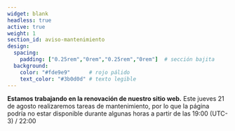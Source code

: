 ```yaml
---
widget: blank
headless: true
active: true
weight: 1
section_id: aviso-mantenimiento
design:
  spacing:
    padding: ["0.25rem","0rem","0.25rem","0rem"]  # sección bajita
  background:
    color: "#fde9e9"      # rojo pálido
    text_color: "#3b0d0d" # texto legible
---
```


<div role="status" aria-live="polite">
  <p><strong>Estamos trabajando en la renovación de nuestro sitio web.</strong> Este jueves 21 de agosto realizaremos tareas de mantenimiento, por lo que la página podría no estar disponible durante algunas horas a partir de las 19:00 (UTC-3) / 22:00 </p>
</div>
